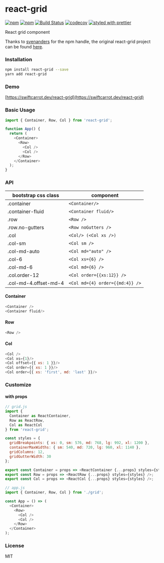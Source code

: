 # react-grid

[![npm](https://img.shields.io/npm/v/react-grid.svg)](https://www.npmjs.com/package/react-grid)
[![npm](https://img.shields.io/npm/dm/react-grid.svg)](https://www.npmjs.com/package/react-grid)
[![Build Status](https://travis-ci.org/swiftcarrot/react-grid.svg?branch=master)](https://travis-ci.org/swiftcarrot/react-grid)
[![codecov](https://codecov.io/gh/swiftcarrot/react-grid/branch/master/graph/badge.svg)](https://codecov.io/gh/swiftcarrot/react-grid)
[![styled with prettier](https://img.shields.io/badge/styled_with-prettier-ff69b4.svg)](https://github.com/prettier/prettier)

React grid component

Thanks to [svenanders](https://github.com/svenanders) for the npm handle, the original react-grid project can be found [here](https://github.com/svenanders/react-grid).

### Installation

```sh
npm install react-grid --save
yarn add react-grid
```

### Demo

[https://swiftcarrot.dev/react-grid](https://swiftcarrot.dev/react-grid)

### Basic Usage

```javascript
import { Container, Row, Col } from 'react-grid';

function App() {
  return (
    <Container>
      <Row>
        <Col />
        <Col />
      </Row>
    </Container>
  );
}
```

### API

| bootstrap css class   | component                       |
| --------------------- | ------------------------------- |
| .container            | `<Container/>`                  |
| .container-fluid      | `<Container fluid/>`            |
| .row                  | `<Row />`                       |
| .row.no-gutters       | `<Row noGutters />`             |
| .col                  | `<Col/> (<Col xs />)`           |
| .col-sm               | `<Col sm />`                    |
| .col-md-auto          | `<Col md="auto" />`             |
| .col-6                | `<Col xs={6} />`                |
| .col-md-6             | `<Col md={6} />`                |
| .col.order-12         | `<Col order={{xs:12}} />`       |
| .col-md-4.offset-md-4 | `<Col md={4} order={{md:4}} />` |

#### Container

```javascript
<Container />
<Container fluid/>
```

#### Row

```javascript
<Row />
```

#### Col

```javascript
<Col />
<Col xs={1}/>
<Col offset={{ xs: 1 }}/>
<Col order={{ xs: 1 }}/>
<Col order={{ xs: 'first', md: 'last' }}/>
```

### Customize

#### with props

```javascript
// grid.js
import {
  Container as ReactContainer,
  Row as ReactRow,
  Col as ReactCol
} from 'react-grid';

const styles = {
  gridBreakpoints: { xs: 0, sm: 576, md: 768, lg: 992, xl: 1200 },
  containerMaxWidths: { sm: 540, md: 720, lg: 960, xl: 1140 },
  gridColumns: 12,
  gridGutterWidth: 30
};

export const Container = props => <ReactContainer {...props} styles={styles} />;
export const Row = props => <ReactRow {...props} styles={styles} />;
export const Col = props => <ReactCol {...props} styles={styles} />;

// app.js
import { Container, Row, Col } from './grid';

const App = () => (
  <Container>
    <Row>
      <Col />
      <Col />
    </Row>
  </Container>
);
```

### License

MIT
